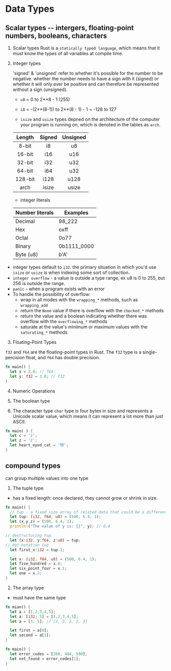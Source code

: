 # Data Types

## Scalar types -- intergers, floating-point numbers, booleans, characters

1. Scalar types
   Rust is a `statically typed language`, which means that it must know the types of all variables at compile time.

2. Integer types

   'signed' & 'unsigned' refer to whether it's possible for the number to be negative. whether the number needs to have a sign with it (signed) or whether it will only ever be positive and can therefore be represented without a sign (unsigned).

   - `u8` = 0 to 2\*\*8 - 1 (255)
   - `i8` = -(2**(8-1)) to 2**(8 - 1) - 1 = -128 to 127

   - `isize` and `usize` types depned on the architecture of the computer your program is running on, which is denoted in the tables as `arch`.

   | Length  | Signed | Unsigned |
   | :-----: | :----: | :------: |
   |  8-bit  |   i8   |    u8    |
   | 16-bit  |  i16   |   u16    |
   | 32-bit  |  i32   |   u32    |
   | 64-bit  |  i64   |   u32    |
   | 128-bit |  i128  |   u128   |
   |  arch   | isize  |  usize   |

   - integer literals

   | Number literals | Examples    |
   | --------------- | ----------- |
   | Decimal         | 98_222      |
   | Hex             | oxff        |
   | Octal           | 0o77        |
   | Binary          | 0b1111_0000 |
   | Byte (u8)       | b'A'        |

- integer types default to `i32`. the primary situation in which you'd use `isize` or `usize` is when indexing some sort of collection.
- `integer overflow` - a value is outside a type range, ex u8 is 0 to 255, but 256 is outside the range.
- `panic` - when a program exists with an error
- To handle the possibility of overflow:
  - wrap in all modes with the `wrapping_*` methods, such as `wrapping_add`
  - return the `None` value if there is overflow with the `checked_*` methods
  - return the value and a boolean indicating whether there was overflow with the `overflowing_*` methods
  - saturate at the value's minimum or maximum values with the `saturating_*` methods

3. Floating-Point Types

`f32` and `f64` are the floating-point types in Rust. The `f32` type is a single-percision float, and `f64` has double precision.

```rust
fn main() {
  let x = 2.0; // f64
  let y: f32 = 3.0; // f32
}
```

4. Numeric Operations

5. The boolean type

6. The character type
   `char` type is four bytes in size and represents a Unicode scalar value, which means it can represent a lot more than just ASCII.

```rust
fn main( ) {
  let c = 'z';
  let z = 'ℤ';
  let heart_eyed_cat = '😻';
}
```

## compound types

can group multiple values into one type

1. The tuple type

- has a fixed length: once declared, they cannot grow or shrink in size.

```rust
fn main() {
  // tup - a fixed size array of related data that could be a different type
  let tup: (i32, f64, u8) = (500, 6.4, 1);
  let (x,y,z) = (500, 6.4, 1);
  println!("The value of y is: {}", y); // 6.4

// destructuring tup
  let (x:i32, y:f64, z:u8) = tup;
// dot notation tup
  let first_x:i32 = tup.1;

  let x: (i32, f64, u8) = (500, 6.4, 1);
  let five_hundred = x.0;
  let six_point_four = x.1;
  let one = x.2;
}
```

2. The array type

- must have the same type

```rust
fn mian() {
  let a = [1,2,3,4,5];
  let a: [i32; 5] = [1,2,3,4,5];
  let a = [3; 5]; // [3, 3, 3, 3, 3]

  let first = a[0];
  let second = a[1];
}
```

```rust
fn main() {
  let error_codes = [200, 404, 500];
  let not_found = error_codes[1];
}
```
